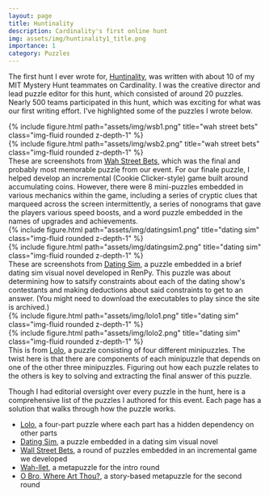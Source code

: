 ```yaml
---
layout: page
title: Huntinality
description: Cardinality's first online hunt
img: assets/img/huntinality1_title.png
importance: 1
category: Puzzles
---
```


The first hunt I ever wrote for, <a href="https://2021.huntinality.com/">Huntinality</a>, was written with about 10 of my MIT Mystery Hunt teammates on Cardinality. I was the creative director and lead puzzle editor for this hunt, which consisted of around 20 puzzles. Nearly 500 teams participated in this hunt, which was exciting for what was our first writing effort. I've highlighted some of the puzzles I wrote below.

<div class="row">
    <div class="col-sm mt-3 mt-md-0">
        {% include figure.html path="assets/img/wsb1.png" title="wah street bets" class="img-fluid rounded z-depth-1" %}
    </div>
</div>
<div class="row">
    <div class="col-sm mt-3 mt-md-0">
        {% include figure.html path="assets/img/wsb2.png" title="wah street bets" class="img-fluid rounded z-depth-1" %}
    </div>
</div>
<div class="caption">
    These are screenshots from <a href="https://2021.huntinality.com/puzzle/wah_street_bets.html">Wah Street Bets</a>, which was the final and probably most memorable puzzle from our event. For our finale puzzle, I helped develop an incremental (Cookie Clicker-style) game built around accumulating coins. However, there were 8 mini-puzzles embedded in various mechanics within the game, including a series of cryptic clues that marqueed across the screen intermittently, a series of nonograms that gave the players various speed boosts, and a word puzzle embedded in the names of upgrades and achievements.
</div>

<div class="row">
    <div class="col-sm mt-3 mt-md-0">
        {% include figure.html path="assets/img/datingsim1.png" title="dating sim" class="img-fluid rounded z-depth-1" %}
    </div>
</div>
<div class="row">
    <div class="col-sm mt-3 mt-md-0">
        {% include figure.html path="assets/img/datingsim2.png" title="dating sim" class="img-fluid rounded z-depth-1" %}
    </div>
</div>
<div class="caption">
    These are screenshots from <a href="https://2021.huntinality.com/puzzle/thedatingsim.html">Dating Sim</a>, a puzzle embedded in a brief dating sim visual novel developed in RenPy. This puzzle was about determining how to satsify constraints about each of the dating show's contestants and making deductions about said constraints to get to an answer. (You might need to download the executables to play since the site is archived.)
</div>

<div class="row">
    <div class="col-sm mt-3 mt-md-0">
        {% include figure.html path="assets/img/lolo1.png" title="dating sim" class="img-fluid rounded z-depth-1" %}
    </div>
</div>
<div class="row">
    <div class="col-sm mt-3 mt-md-0">
        {% include figure.html path="assets/img/lolo2.png" title="dating sim" class="img-fluid rounded z-depth-1" %}
    </div>
</div>
<div class="caption">
    This is from <a href="https://2021.huntinality.com/puzzle/lolo.html">Lolo</a>, a puzzle consisting of four different minipuzzles. The twist here is that there are components of each minipuzzle that depends on one of the other three minipuzzles. Figuring out how each puzzle relates to the others is key to solving and extracting the final answer of this puzzle.
</div>

Though I had editorial oversight over every puzzle in the hunt, here is a comprehensive list of the puzzles I authored for this event. Each page has a solution that walks through how the puzzle works.

<ul>
    <li><a href="https://2021.huntinality.com/puzzle/lolo.html">Lolo</a>, a four-part puzzle where each part has a hidden dependency on other parts</li>
    <li><a href="https://2021.huntinality.com/puzzle/thedatingsim.html">Dating Sim</a>, a puzzle embedded in a dating sim visual novel</li>
    <li><a href="https://2021.huntinality.com/puzzle/wah_street_bets.html">Wall Street Bets</a>, a round of puzzles embedded in an incremental game we developed</li>
    <li><a href="https://2021.huntinality.com/puzzle/wahllet.html">Wah-llet</a>, a metapuzzle for the intro round</li>
    <li><a href="https://2021.huntinality.com/puzzle/obro.html">O Bro, Where Art Thou?</a>, a story-based metapuzzle for the second round</li>
</ul>
